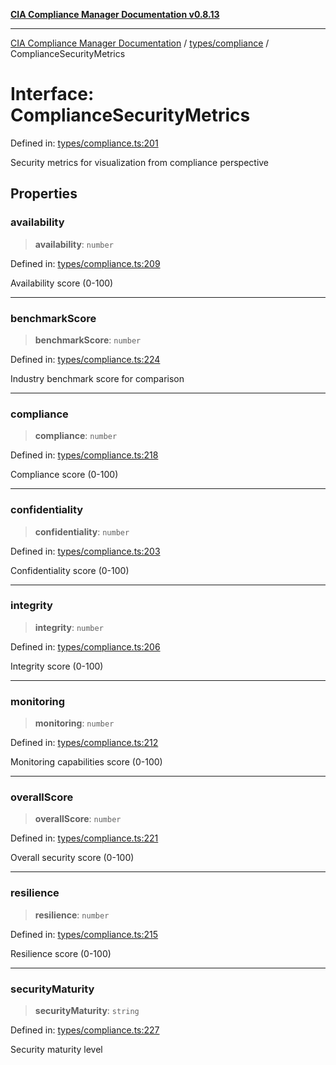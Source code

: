 [**CIA Compliance Manager Documentation v0.8.13**](../../../README.md)

***

[CIA Compliance Manager Documentation](../../../modules.md) / [types/compliance](../README.md) / ComplianceSecurityMetrics

# Interface: ComplianceSecurityMetrics

Defined in: [types/compliance.ts:201](https://github.com/Hack23/cia-compliance-manager/blob/2f6ce8651c6fa9a0d9c8860576f0ee67ef038efd/src/types/compliance.ts#L201)

Security metrics for visualization from compliance perspective

## Properties

### availability

> **availability**: `number`

Defined in: [types/compliance.ts:209](https://github.com/Hack23/cia-compliance-manager/blob/2f6ce8651c6fa9a0d9c8860576f0ee67ef038efd/src/types/compliance.ts#L209)

Availability score (0-100)

***

### benchmarkScore

> **benchmarkScore**: `number`

Defined in: [types/compliance.ts:224](https://github.com/Hack23/cia-compliance-manager/blob/2f6ce8651c6fa9a0d9c8860576f0ee67ef038efd/src/types/compliance.ts#L224)

Industry benchmark score for comparison

***

### compliance

> **compliance**: `number`

Defined in: [types/compliance.ts:218](https://github.com/Hack23/cia-compliance-manager/blob/2f6ce8651c6fa9a0d9c8860576f0ee67ef038efd/src/types/compliance.ts#L218)

Compliance score (0-100)

***

### confidentiality

> **confidentiality**: `number`

Defined in: [types/compliance.ts:203](https://github.com/Hack23/cia-compliance-manager/blob/2f6ce8651c6fa9a0d9c8860576f0ee67ef038efd/src/types/compliance.ts#L203)

Confidentiality score (0-100)

***

### integrity

> **integrity**: `number`

Defined in: [types/compliance.ts:206](https://github.com/Hack23/cia-compliance-manager/blob/2f6ce8651c6fa9a0d9c8860576f0ee67ef038efd/src/types/compliance.ts#L206)

Integrity score (0-100)

***

### monitoring

> **monitoring**: `number`

Defined in: [types/compliance.ts:212](https://github.com/Hack23/cia-compliance-manager/blob/2f6ce8651c6fa9a0d9c8860576f0ee67ef038efd/src/types/compliance.ts#L212)

Monitoring capabilities score (0-100)

***

### overallScore

> **overallScore**: `number`

Defined in: [types/compliance.ts:221](https://github.com/Hack23/cia-compliance-manager/blob/2f6ce8651c6fa9a0d9c8860576f0ee67ef038efd/src/types/compliance.ts#L221)

Overall security score (0-100)

***

### resilience

> **resilience**: `number`

Defined in: [types/compliance.ts:215](https://github.com/Hack23/cia-compliance-manager/blob/2f6ce8651c6fa9a0d9c8860576f0ee67ef038efd/src/types/compliance.ts#L215)

Resilience score (0-100)

***

### securityMaturity

> **securityMaturity**: `string`

Defined in: [types/compliance.ts:227](https://github.com/Hack23/cia-compliance-manager/blob/2f6ce8651c6fa9a0d9c8860576f0ee67ef038efd/src/types/compliance.ts#L227)

Security maturity level
